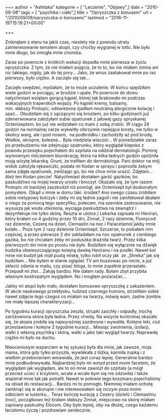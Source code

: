 +++
author = "Ashitaka"
kategorie = [ "Leczenie", "Objawy",]
date = "2010-09-08"
tags = [ "psychika i ciało",]
title = "Opryszczka z bonusem"
url = "/2010/09/08/opryszczka-z-bonusem/"
lastmod = "2016-11-19T15:19:21+00:00"

+++

Zniknęłam z eteru na jakiś czas, niestety nie z powodu utraty zainteresowanie tematem atopii, czy choćby wygranej w lotto. Nie było mnie długo, bo zmogła mnie choroba.

Zaraz po powrocie z krótkich wakacji dopadła mnie pierwsza w życiu opryszczka. Z tym, że nie miałam pojęcia, że to to, bo nie miałam zimna ani nic takiego, nigdy, jak do tej pory&#8230; Jako, że wirus zaatakował mnie po raz pierwszy, było ciężko. A zaczęło się tak&#8230;

<!--more-->Zaczęło swędzeć, myślałam, że to może uczulenie. W końcu spędziłam wiele godzin w pociągu, w brudzie i upale. Po powrocie do domu natychmiast wzięłam gorącą kąpiel, której tak brakowało mi podczas wakacyjnych traperskich wojaży. Po kąpieli kremy, balsamy, min. słabszy Protopic, odświeżona zjadłam neutralną alergicznie kolację i spać&#8230; Obudziłam się z sączącymi się krostami, po kilku godzinach już zdenerwowana założyłam sobie opatrunek z jałowej gazy spryskanej Octeniseptem, bo już nie widziałam co mam z sobą zrobić. W ciągu 24 godzin na normalnej cerze wykwitły olbrzymie ropiejące krosty, nie tylko w okolicy warg, ale i pod nosem,  na podbródku i zachodziły aż pod brodę. Wielkie, okropne, bolesne&#8230; Była niedziela wieczór&#8230; W poniedziałek zaraz po przebudzeniu nie zdejmując opatrunku, który wyglądał kiepsko z powodu przesięku pojechałam do szpitala na oddział dermatologii. Pominę wymownym milczeniem biurokrację, która na kilka ładnych godzin opóźniła moją wizytę lekarską. Grunt, że trafiłam do dermatologa. Pani doktor na mój widok założyła rękawiczki, podała mi Kodan w sprayu i poprosiła żebym sama zdjęła opatrunek, zwilżając go, bo nie chce mnie urazić. Zdjęłam&#8230; Ależ ten Kodan piecze!  Natychmiast dostałam garść gazików, bo paskudztwo na mojej twarzy urosło i broczył. Okazało się, że tym razem Protopic mi bardziej zaszkodził niż pomógł, ale Octenisept był doskonałym pomysłem. (Skąd u mnie w domu taki  środek? Ano swego czasu zrobiłam sobie nietypowy kolczyk i żeby mi się ładnie zagoił i nie zainfekował dbałam o niego za pomocą tego specyfiku, polecam, ma szerokie zastosowanie, nie wysusza jak woda utleniona, wyciąga paskudztwa na zewnątrz i dezynfekuje nie tylko skórę. Reszta w ulotce.) Lekarka zapisała mi Heviran, który brałam co 4 godziny przez 10 dni, Zinnat, 2 razy dziennie, Flumycod raz dziennie, Cezerę na dzień, Clemastin na noc i Paracetamol jakby mnie bolało&#8230; Poza tym 2 razy dziennie Octenisept. Szczerze, to psikałam nim częściej, a przez pierwsze 2 dni zakładałam na noc opatrunek z cienkiego gazika, bo nie chciałam żeby mi poduszka drażniła twarz. Przez kilka pierwszych dni mnie po prostu nie było. Budziłam się wyłącznie na dźwięk budzika obwieszczającego kolejną dawkę Heviranu i na posiłki. Nawet kot mnie nie budził jak miał pustą miskę, tylko robił oczy jak  ze „Shreka” jak się budziłam… Nie byłam w stanie oglądać TV ani buszowac po necie, a już sklecić zdania w mailu, czy pisać bloga, to mnie zupełnie przerastało.  Przepadł mi zlot… Żałuję bardzo. Nie dałam rady. Byłam zbyt przybita własnym kostropatym wyglądem. No i mogłam pozarażać…

Jakby mi atopii było mało, dostałam bonusowo opryszczkę z zakażeniem. W akcie naukowego przebłysku, tudzież czarnego humoru, strzeliłam sobie nawet zdjęcie tego czegoś co miałam na twarzy, mówię wam, żadne zombie nie miały lepszej charakteryzacji&#8230;

Po tygodniu kuracji opryszczka zeszła, strupki zaschły i odpadły, trochę zaróżowiona skóra była ładna. Przez chwilę. Na wizycie kontrolnej okazało się, że atopia zrobiła się najwyraźniej zazdrosna i wywaliła. Kolejne leki, ciut przestawione i kolejne 2 tygodnie kuracji&#8230; Miesiąc zwolnienia, izolacji, walki z własną psychiką i skórą, walki o jako taki wygląd twarzy. Naprawdę ciężko mi było na duchu.

Nieocenionym wsparciem w tej sytuacji była dla mnie, jak zawsze, moja mama, która gdy tylko przyszła, wywlekała z łóżka, karmiła zupką i z wielkim przekonaniem wmawiała, że jest coraz lepiej. Generalnie bardzo mnie podbudowywała. Najbardziej było mi wstyd przed moim facetem, że wyglądam jak wyglądam, ale to on mnie zawiózł do szpitala (a mógł przecież uciec z krzykiem, wcale a wcale bym się nie zdziwiła) i także wspierał mnie tak jak potrafił. Nawet w połowie tego koszmaru pojechaliśmy na obiad do restauracji… Bardzo mi to pomogło. Niemniej miałam ochotę zamknąć się w skorupie i nie interesowałam się niczym poza moim odbiciem w lusterku&#8230; Teraz kończę kurację z Cezery (dzień) i Clemastinu (noc), początkowo też brałam słabszy Zinnat, miejscowo na skórę miałam zapisany paskudny Elocom. Oby było lepiej, oby na dłużej, czego każdemu łaciatemu życzę i pozdrawiam serdecznie.